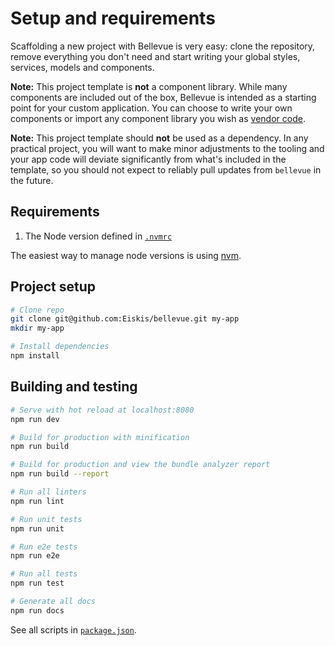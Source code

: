 
# Setup and requirements

Scaffolding a new project with Bellevue is very easy: clone the repository, remove everything you don't need and start writing your global styles, services, models and components.

**Note:** This project template is **not** a component library. While many components are included out of the box, Bellevue is intended as a starting point for your custom application. You can choose to write your own components or import any component library you wish as [vendor code](../app/vendor.md).

**Note:** This project template should **not** be used as a dependency. In any practical project, you will want to make minor adjustments to the tooling and your app code will deviate significantly from what's included in the template, so you should not expect to reliably pull updates from `bellevue` in the future.

## Requirements

1. The Node version defined in [`.nvmrc`](./.nvmrc)

The easiest way to manage node versions is using [nvm](https://github.com/creationix/nvm).

## Project setup

``` bash
# Clone repo
git clone git@github.com:Eiskis/bellevue.git my-app
mkdir my-app

# Install dependencies
npm install
```

## Building and testing

``` bash
# Serve with hot reload at localhost:8080
npm run dev

# Build for production with minification
npm run build

# Build for production and view the bundle analyzer report
npm run build --report

# Run all linters
npm run lint

# Run unit tests
npm run unit

# Run e2e tests
npm run e2e

# Run all tests
npm run test

# Generate all docs
npm run docs
```

See all scripts in [`package.json`](./package.json).
